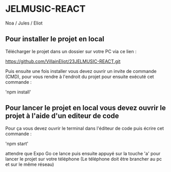# JELMUSIC-REACT

Noa / Jules / Eliot

## Pour installer le projet en local

Télécharger le projet dans un dossier sur votre PC via ce lien :

https://github.com/VillainEliot/23JELMUSIC-REACT.git

Puis ensuite une fois installer vous devez ouvrir un invite de commande (CMD),
pour vous rendre à l'endroit du projet pour ensuite exécuté cet commande :

'npm install'

## Pour lancer le projet en local vous devez ouvrir le projet à l'aide d'un editeur de code 

Pour ça vous devez ouvrir le terminal dans l'éditeur de code puis écrire cet commande : 

'npm start'

attendre que Expo Go ce lance puis ensuite appuyé sur la touche 'a' pour lancer le projet sur votre téléphone
(Le téléphone doit être brancher au pc et sur le même réseau)
